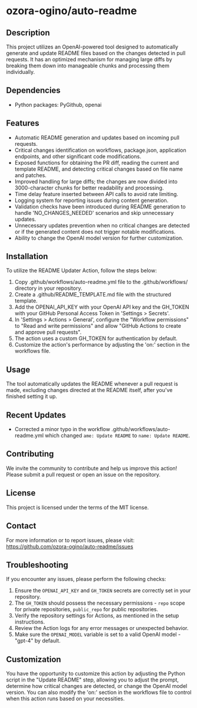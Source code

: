 # ozora-ogino/auto-readme

## Description
This project utilizes an OpenAI-powered tool designed to automatically generate and update README files based on the changes detected in pull requests. It has an optimized mechanism for managing large diffs by breaking them down into manageable chunks and processing them individually.

## Dependencies
- Python packages: PyGithub, openai

## Features
- Automatic README generation and updates based on incoming pull requests.
- Critical changes identification on workflows, package.json, application endpoints, and other significant code modifications.
- Exposed functions for obtaining the PR diff, reading the current and template README, and detecting critical changes based on file name and patches.
- Improved handling for large diffs; the changes are now divided into 3000-character chunks for better readability and processing.
- Time delay feature inserted between API calls to avoid rate limiting.
- Logging system for reporting issues during content generation.
- Validation checks have been introduced during README generation to handle 'NO_CHANGES_NEEDED' scenarios and skip unnecessary updates.
- Unnecessary updates prevention when no critical changes are detected or if the generated content does not trigger notable modifications.
- Ability to change the OpenAI model version for further customization.

## Installation
To utilize the README Updater Action, follow the steps below:
1. Copy .github/workflows/auto-readme.yml file to the .github/workflows/ directory in your repository.
2. Create a .github/README_TEMPLATE.md file with the structured template.
3. Add the OPENAI_API_KEY with your OpenAI API key and the GH_TOKEN with your GitHub Personal Access Token in 'Settings > Secrets'.
4. In 'Settings > Actions > General', configure the "Workflow permissions" to "Read and write permissions" and allow "GitHub Actions to create and approve pull requests".
5. The action uses a custom GH_TOKEN for authentication by default.
6. Customize the action's performance by adjusting the 'on:' section in the workflows file.

## Usage
The tool automatically updates the README whenever a pull request is made, excluding changes directed at the README itself, after you've finished setting it up.

## Recent Updates
- Corrected a minor typo in the workflow .github/workflows/auto-readme.yml which changed `ame: Update README` to `name: Update README`.

## Contributing
We invite the community to contribute and help us improve this action! Please submit a pull request or open an issue on the repository.

## License
This project is licensed under the terms of the MIT license.

## Contact
For more information or to report issues, please visit: https://github.com/ozora-ogino/auto-readme/issues

## Troubleshooting
If you encounter any issues, please perform the following checks:
1. Ensure the `OPENAI_API_KEY` and `GH_TOKEN` secrets are correctly set in your repository.
2. The `GH_TOKEN` should possess the necessary permissions - `repo` scope for private repositories, `public_repo` for public repositories.
3. Verify the repository settings for Actions, as mentioned in the setup instructions.
4. Review the Action logs for any error messages or unexpected behavior. 
5. Make sure the `OPENAI_MODEL` variable is set to a valid OpenAI model - "gpt-4" by default.

## Customization
You have the opportunity to customize this action by adjusting the Python script in the "Update README" step, allowing you to adjust the prompt, determine how critical changes are detected, or change the OpenAI model version. You can also modify the 'on:' section in the workflows file to control when this action runs based on your necessities.
